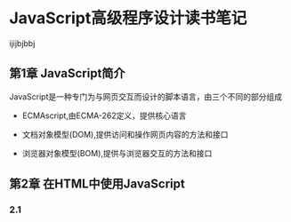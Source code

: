 # JavaScript高级程序设计读书笔记

ijijbjbbj
## 第1章 JavaScript简介

JavaScript是一种专门为与网页交互而设计的脚本语言，由三个不同的部分组成

- ECMAscript,由ECMA-262定义，提供核心语言

- 文档对象模型(DOM),提供访问和操作网页内容的方法和接口
- 浏览器对象模型(BOM),提供与浏览器交互的方法和接口

## 第2章 在HTML中使用JavaScript

### 2.1 <script>元素

向HTML中插入JavaScript的主要方法，用该标签

1. 所有的<script>标签会按照在页面的出现顺序执行。在不使用defer和async属性的情况下，只有在解析完<script>后才会执行后面代码
2. 浏览器会先解析不使用defer的代码，所以一般把<script>标签。放在主要内容最后,即</body>前
3. 使用defer属性可以让脚本在文档完全呈现之后在执行
4. 使用async可以表示当前脚本不必等待其他脚本

## 第3章 基本概念

### 3.1 语法

1.  区分大小写
2.  标识符-  第一个字符必须是一个字母，下划线(_)或一个美元符号($). 其他字符可以是字母，下划线，美元符号或数字
3.  严格模式- 一些不确定的行为将得到处理，而且对于某些不安全错误也会抛出提示：用法"use strict";

### 3.2 关键字和保留字

### 3.3 变量

EMCAScript中变量是松散类型的，可以用来保存任何类型的变量

### 3.4 数据类型

5种简单数据类型：Undefined, Null, Boolean, Number, String.一种复杂数据类型:Object

typeof 操作符用法

```javascript
var message = "some";
alert (typeof message); //"String"
alert (typeof (messge)); //"String". 括号可以使用，但不是必须
alert (typeof 95); //"number"
alert (typeof function()); function--值是函数
alert (typeof object); 值是对象或null       
```

**Boolean**

所有类型都可以转换为boolean类型，用方法Boolean()，该类型只有两个字面值: true, false. 两个字面值区分大小写。

```javascript
var message = "Hello world!";
var messageAsBoolean = Boolean(message);

```

**Number**

最基本的是十进制

```js
var intNum = 55;
```

八进制字面值第一位必须是0， 然后是8进制数字序列（0-7）如果字面值超出了范围，前导0会被忽略，后面的值会当成当作十进制解析

```js
var Num1 = 070  //8进制的86
var Num2 = 079 //无效的8进制，解析为79
var Num3 = 08  //无效的8进制，解析为8
```

十六进制字面值前两位必须是0x， 后跟任何16进制数字（0-9，A-F）字母A-F可以小写

```js
var hexNum1 = 0xA  //十进制的10
var hexNum2 = 0x1F  //十进制的31
```

在进行算数计算，所有8，16进制都会转换为10进制

1. 浮点数值

数值中必须包含一个小数点，小数点后必须有一个数字

```js
var floatNum1 = 1.1;
var floatNum2 = 0.1;
var floatNum3 = .1; //有效不推荐
```

由于保存浮点数值需要的内存空间是保存整数值的两倍，ECMAScript会不失时机的把浮点转换为整数

```js
var floatNum1 = 1.;  //小数点后没有数字解析为1
var floatNum2 = 10.0;  //整数--解析为10

```

浮点数的最高精度是17位小数，但进行算数时精度不如整数。例如0.1+0.2的结果不是0.3 而是0.30000000000000004

2. 数值范围

超出的数值会被转换为-Infinity, Infinity. 后面无法参加下一次运算

3. NaN

NAN(Not a Number) 是一个特殊的数值，用来表示本来要返回数值的操作数值未返回的情况。例如在其他编程语言中任何数字/0 会返回错误，但在ECMAScript中，结果返回NaN，不会影响其他代码执行

任何涉及NaN的操作会返回NaN，NaN与任何值都不相等包括NaN。

处理整数的时候更常用的是parseInt()函数，在转换字符串，会忽略字符串前面的空格，直到找到第一个非空格字符，如果第一个字符不是数字或负号，返回NaN

```js
var num1 = parseInt("1234blue");  //1234
var num2 = parseInt("");  //NaN
var num3 = parseInt("22.2") //22小数点不是有效数字字符
```

**String**

单双引号都相同

1. 字符字面量

转义字符

2. 字符串的特点

一但创建，字符串的值不可变

3. 转换为字符串

toString()方法，null和undefined没有这个方法

String(), null 返回“null”， undefined返回“undefined”

**Object**

 ```js
var o = new Object()；
 ```

### 3.5 操作符

**一元操作符**

后置递增和递减与前置递增和递减有一个非常重要的区别，后置递增是在包含他们的语句被求值之后才执行。

```js
var num1 = 2;
var num2 = 20;
var num3 = num1-- + num2;  //22
var num4 = num1 + num2;  //21
```

**位操作符**

位操作符不直接操作64位的值，首先将64位转换为32位然后执行操作，最后将结果转换为64位。注意负数使用的是二进制补码。

1. 换位非（NOT）~
2. 换位与（AND）&
3. 换位或（OR）|
4. 换位异或（XOR）^

换位异或在两个数值对应位上只有1时才会返回1，如果对应的两位都是1或0，则返回0

**左移**

符号（<<）会将数值的所有位向左移指定的位数，如果将数值2（二进制10）向左移动5位，结果64（二进制1000000）

```js
var oldValue = 2;
var newValue = oldValue << 5;
```

**有符号的右移**

符号（>>）操作符会将数值向右移动，与左移相反

**无符号右移**

符号（>>>）会将数值的所有32位都向右移动。对正数来讲，与有符号右移相同

对负数来讲，首先无符号右移是以0来填充空位，其次无符号右移会把负数的二进制码当成正数的二进制码，而且负数以其绝对值的二进制补码形式表示

**布尔操作值**

1. 逻辑非（！）

无论这个值是什么数据类型，都会转换为一个布尔值再求反。

2. 逻辑与（&&）
3. 逻辑或（||）

只要有一个true 就是true

**相等操作符**

1. 相等和不相等（==，!=）

这两个操作符都会先转换操作数（强制转型）

2. 全等和不全等（===，！==）

```js
var res1 = ("55" == 55); //true
var res2 = ("55" === 55); //false
```

**条件操作符**

```js
var max = (num1 > num2) ? num1 : num2;
```

**赋值操作符**

**逗号操作符**

var num1 = 1, num2 = 2, num3 = 3;

可以用于声明多个变量，还可以用于赋值，总会返回逗号表达式的最后一项。

var num = (5, 1, 4, 8, 0) //为0；

### 3.6 语句

**if语句**

**do-while语句**

**while**

**for语句**

**for-in**

用来枚举

```js
for (var propName in window) {
	document.write(propName);
}
```

**label**

**break, continue**

break: 立即退出循环，执行循环后的

continue：退出循环但从循环顶部继续执行

**with**

作用是将代码的作用域设置到一个特定的对象中

```js
var qs = location.search.substring(1);
var hostName = location.hostname;
var url = location.href;

with(location) {
    var qs = search.substring(1);
	var hostName = hostname;
	var url = href;
}
```

**switch**

### 3.7 函数

return 之后的语句都不会再执行

```js
function sum(num1,num2){
	return num1+num2;
	alert("Hello world"); //这一句永远不会执行
}
```

**理解参数**

ECMAScript 函数不介意传递进来多少个参数，也不介意什么类型。在函数体内可以通过arguments对象来访问参数数组

```js
function sayHi() {
	alert("Hello"+arguments[0]+","+arguments[1]);
}
```

**没有重载**

在其他语言中，可以为一个函数编写两个定义，只要这两个定义的签名不同（接受参数的类型和数量）即可。而ECMAScript没有函数签名，故无重载

如果定义了两个名字相同的函数，则该名字只属于后者

## 第4章 变量，作用域和内存问题

###  4.1 **基本类型和引用类型的值**

ECMAScript的变量可能包含两种不同类型的值：基本类型值指的是简单的数据段，比如“Undefined，Null，Boolean，Number，String”。引用类型指的是保存在内存中的对象

**动态的属性**

我们可以给引用类型的值添加和删除属性和方法，但是基本类型不行

，尽管不会发生错误。

```js
var person = new Object();
person.name = "Nicholas";
alert(person.name);  //"Nicholas"

-------------------------------
    
var name = "Nicholas";
name.age = 27;
alert(name.age);  //undefined
```

**复制变量值**

对于基本类型值来说，如果从一个变量向另一个变量复制基本类型的值，会在变量对象上创建一个新值，然后把该值复制到为新变量分配的位置上

```js
var num1 = 5;
var num2 = num1
```

num2的5 与num1的5是完全独立的，两个变量可以参与任何操作而不会互相影响

对于引用类型来说，当从一个变量向另一个变量复制引用类型的值时，同样也会将存储在变量对象中的值复制一份到为新变量分配的空间中，不同的是，这个值的副本是一个***指针*** ，而这个指针指向存储中的一个对象。复制结束后，**两个变量实际上将引用同一个对象**，因此改变其中一个变量，会影响另一个变量。

```js
var obj1 = new Object();
var obj2 = obj1;
obj1.name = "Nicholas";
alert(obj.name);  //"Nicholas"

```

**传递参数**

所有函数都是按值传递的，基本类型值的传递如同基本类型变量的复制一样，引用类型值的传递如同引用类型变量的复制一样。

在向参数传递基本类型的值时候，被传递的值会被复制给一个局部变量（即命名参数，就是arguments对象中的一个元素）在向参数传递引用类型的值时候，会把这个值在内存中的地址复制给一个局部变量，这个局部变量的变化会反映在函数的外部

```js
function addTen(num){
	num += 10;
	return num;
}
var count = 20;
var resukt = addTen(count);
alert(count);  //20,nothing changed
alert(result); //30
------
function setName(obj) {
    obj.name = "Nicholas";
}
var person = new Object();
setName(person);
alert(person.name);   //"Nicholas"
--------------
function setName(obj) {
    obj.name = "Nicholas"；
    obj = new Object();
    obj.name = "Greg";
}
var person = new Object();
setName(person);
alert(person.name);  //"Nicholas" 
```

**检测类型**

```js
typeof
instanceof

var s = "Nicholas";
alert(typeof s); //string
result = variable instanceof constructor
alert(person instanceof Object); //person 是 Object吗？
```

### 4.2 执行环境及作用域（*）

 **执行环境**是JS中最为重要的一个概念，执行环境定义了变量或函数有权访问的其他数据，决定了他们各自的行为。每个执行环境都有一个与之关联的**变量对象** 环境中定义的所有变量和函数都保存在这个对象中。

每个函数都有自己的执行环境，当执行流进入一个函数时，函数的环境就会被推入一个环境栈，在函数执行之后，栈将其环境弹出，把控制权返回给之前的执行环境。

当代码在一个环境中执行，会创建变量对象的一个**作用域链（scope chain）** ,作用域链的用途是保证对执行环境有权访问的所有变量和函数的有序访问。作用域链的前端，始终都是当前执行的代码所在环境的变量。

**延长作用链**
当执行流进入下列任何一个语句时，作用域链会加长

try-catch语句的catch块

with语句 

**没有块级作用域**

```js
for (var i=10; i < 10; i++) {
	doSomething(i);
}
alert(i);  //10
```

对有块级作用域的语言来说for语句初始化变量的表达式所定义的变量，只会存在于循环境中，但对于js来说变量i在for结束依旧存在循环外部环境

1. 声明变量

使用var声明的变量会自动被添加到最接近的环境中，如果初始变量没用var声明，该变量会自动被添加到函数环境中。

```js
function add(num1,num2) {
	var sum = num1+num2;
	return sum;
}
var result = add(10,20);
alert(sum); //sum不是有效变量，会导致错误

-------
function add(num1,num2) {
	sum = num1+num2;
	return sum;
}
var result = add(10,20);
alert(sum); //30
```



2. 查询标识符

```js
var color = "blue";
function getColor(){
	return color;
}
alert(getColor()); //blue

----
var color = "blue";
function getColor(){
    var color = "red"
	return color;
}
alert(getColor()); //red

```

### 4.3 垃圾收集

局部变量只在函数执行的过程中存在 ,在这个过程中会为局部变量在栈或堆内存上分配相应的空间，直到函数执行结束

**标记清除**

当变量进入环境时，就将这个变量标记为“进入环境”，永远不能释放进入环境的变量所占用的内存，而当变量离开环境时，则将其标记为“离开环境”。

**引用计数**

跟踪记录每一个值被引用的次数。当声明一个变量并将一个引用类型赋值给该变量时，这个值的引用次数是1，如果同一个值又被赋给另一个变量，该值引用次数加1. 相反，如果包含对这个值又取得另外一个值，这个值的引用次数减一。当这个值的引用次数变成0时，则说明没有办法，则说明没有办法再访问这个值了。

## 第5章 引用类型

引用类型的值是引用类型的实例，在ECMAScript中，引用类型是一种数据结构，也被称为类

### 5.1 Object类型

创建Object实例的方式有两种，第一种是使用new操作符

```js
var person = new Object();
person.name = "Nicholas";
person.age = 22;
```

还有一种是使用对象字面量表示法，目的在于简化创建包含大量属性的对象的过程。

```js
var preson = {
	name: "Nicholas",
	age: 28
};

```

一般来说，访问对象时都是点表示法，在js中也可以使用方括号表示法来访问对象属性，应将要访问的属性以字符串形式放在方括号中。

```js
alert(person["name"]);  //"Nicholas"
alert(person.name); //"Nicholas"
```

### 5.2 Array类型

创建数组有两种方式，第一种是使用Array构造函数

```js
var color = new Array();
var color = new Array(4);
var color = new Array("red","blue","green");
var color = Array(3); //new 可省略
```

第二种基本方式是使用数组字面量表示法

```js
var colors = ["red", "blue","green"];  
var name = [];  //空数组
var value = [1,2,] //不要这样
```

数组的length属性很有特点--他 不只是只读的，可以通过设置属性，可以从数组的末尾移除项或添加新项。

```js
var colors = ["red", "blue","green"];  
colors.length = 2;
alert(colors[2]);  //undefined
```

新增的一项会取得undefined值

```js
var colors = ["red", "blue","green"];  
colors.length = 4;
alert(colors[3]);  //undefined
```

**转换方法**

所有对象都有 toLocaleString(), toString()和valueOf()方法。toString()方法返回以逗号分隔的字符串，而valueOf()返回的还是数组

**栈方法**

栈是一种后进先出的数据结构

push方法可以接受任意数量的参数，把他们逐个添加到数组末尾，并返回修改后的数组长度，

pop方法则从数组末尾移除最后一项，减少数组的length值，然后返回移除的项

```js
var colors = new Array();
var count = colors.push("red","blue");
alert(count);  //2

count = colors.push("black");
alert(count);   //3

var item = colors.pop();
alert(item);  //"black"
alert(colors.length); //2
```

**队列方法**

队列是先进先出

shift()方法能够移除数组中的第一个项并返回该项，同时长度减一

```js
var colors = new Array();
var count = color.push("red","green");
var item = colors.shift();
alert(item);  //"red"
```

unshift()方法能在数组前端添加任意项并返回新数组的长度。

```js
var colors = new Array();
var count = colors.unshift("red","green");
alert(count);  //2
count = colors.unshift("black");
alert(count); //3
```

数组中各项的顺序为“black”,"red","green"

**重排序方法**

数组中已经存在两个可以直接用重排序的方法：reverse(),sort()

```js
var values = [1,2,3,4,5];
values.reverse();
alert(values);  //5,4,3,2,1
```

sort()方法按升序排序数组项。 先调用每个数组项的toString()转型方法，然后比较得到的字符串，即使数组的每一项都是数值，sort()方法比较的也是字符串。

```js
var values = [0,1,5,15,10];
values.sort();
alert(values); //[ 0, 1, 10, 15, 5 ]
```

sort()函数再加上比较函数可保持正确的升序

```js
function compare(value1, value2) {
	if (value1 < value2) {
		return -1;
	} else if (value1 > value2) {
		return 1;
	} else {
		return 0;
	}
}

var values = [0,1,5,10,15];
values.sort(compare);
alert(values);  //0,1,5,10,15
```

**操作方法**

concat()方法：如果没有传递参数，只是复制当前数组并返回副本，如果有值或参数，则添加到结果数组中。

```js
var colors = ["red","green","blue"];
var colors2 = colors.concat("yellow",["black","brown"]);
alert(colors);  //red,green,blue
alert(colors2);  //red,green,blue,yellow,brown
```



slice()方法：能够基于当前数组的一个或多个项创建一个新数组。slice()可以接受一个或两个参数,即要返回项的起始位置和结束位置

```js
var colors = ["red","green","blue","yellow","purple"];
var colors2 = colors.slice(1);
var colors3 = colors.slice(1,4);
alert(colors2) //green,blue,yellow,purple
alert(colors3) //green,blue,yellow
```

splice()方法主要用途是向数组的中部插入项，使用这种方法的方式有3种。

删除：可以删除任意数量的项，只需要指定2个参数：要删除的第一项位置和要删除的项数，比如：splice(0,2)会删除数组中的前两项、

插入： 可以向指定位置插入任意数量的项，只需提供3个参数：起始位置，0（要删除的项数）和要插入的项。例如`splice(2,0,"red","green")`会从当前数组的位置2开始插入字符串“red”，“green”

替换： 可向指定位置插入任意数量的项，且同时删除任意数量的项，只需指定3个参数起始位置，要删除的项数和要插入的任意数量的项，插入的项数不必与删除的项数相等

```js
var colors = ["red","green","blue"];
var removed = colors.splice(0,1);  //删除第一项
alert(colors);   //green,blue
alert(removed);  //red

removed = colors.splice(1,0,"yellow","orange");//从位置1开始插入两项
alert(colors);  //green,yellow,orange,blue
alert(removed); //返回的是一个空数组

removed = colors.splice(1,1,"red","purple");  //插入两项，删除一项
alert(colors);  //green,red,purple,orange,blue
alert(removed); //yellow

```



**位置方法**

indexOf(), lastIndexOf()

**迭代方法**



**归并方法**

### 5.3 Date类型

var now = new Date();

### 5.4 RegExp类型

var expression =  /pattern/flags;

其中pattern是正则表达式，每个正则表达式都可以带一个或多个标志（flags）用以表明正则表达式的行为：

g：表示全局模式，该模式被应用于所有字符串

i：不区分大小写模式

m：表示多行模式，即在到达一行文本末尾时还会继续查找下一行是否存在与模式匹配的项。

### 5.5 Function类型

函数名是对象，因此函数名实际上也是一个指向函数对象的指针，不会与某个函数绑定

**没有重载**

```js
var addSomeNumber = function (num) {
	return num + 100;
}

addSomeNumber = function (num) {
	return num + 200;
}
```

在创建第二个函数的，实际上覆盖了引用第一个函数的变量

**函数声明与函数表达式**

解释器在向执行环境中加载数据时，会率先读取函数声明，并使其在执行任何代码之前可用；函数表达式，等到解析器执行到它所在的代码行，才会真正被执行

```js
alert(sum(10,10));
function sum(num1,num2){
	return num1+num2;
}
```

以上代码完全可以执行，在代码执行之前，解析器已经通过函数声明的提升过程，读取并将函数声明添加到执行。

如果将函数声明改为函数表达式，出现错误

```js
alert(sum(10,10));
var sum = function(num1,num2){
	return num1+num2;
}
```

**作为值的函数**

因为函数名本来就是变量，所以函数也可以作为值来使用。

**函数内部属性**



**函数的属性和方法**

length属性可以表示函数希望接受的命名参数个数

```js
function sum(num1, num2) {
	return num1+num2;
}
alert(sum.length);  //2
```

### 5.6基本包装类型

String，Boolean，Number

### 5.7 单体内置对象

由ECMAScript实现提供的，不依赖宿主环境的对象，这些对象在ECMAScript程序执行之前就已经存在了

**eval()**方法

就像一个完整的ECMAScript解析器，他接受一个参数，即要执行的ECMAScript字符串

eval("alert('hi')");

等价于

alert("hi");

**Global对象的属性**



**window对象**

**Math**对象

## 第6章 面向对象的程序设计

对象定义：无序属性的集合，其属性可以包含基本值，对象或者函数。

每个对象都是基于一个引用类型创建的

对象字面量语法：

```js
var person = {
	name: "Nicholas",
	age: 29,
	job: "Software Engineer",
	
	sayName: function() {
		alert(this.name);
	}
}
```

### 6.1 理解对象

**属性类型**

1. 数据属性

[[Configurable]]: 表示能否通过delete删除属性从而从而重新定义属性，能否把属性修改为访问器属性

[[Enumerable]]: 能否通过for-in 循环返回属性。

[[Writable]]: 表示能否修改属性的值

[[Value]]:包含这个属性的数据值

要修改属性默认属性属性，必须使用Object.defineProperty()方法，接收三个参数，属性所在的对象，属性的名字和一个描述符对象（以上的属性）

```js
var person = {};
Object.defineProperty(person,"name",{
	writable: false,
	value: "Nicho"
});
alert(person.name);//"Nicho"
person.name = "Grog";
alert(person.name);//"Nicho"
```

2. 访问器属性

不包含数据值，包含getter和setter属性

[[Configurable]]: 表示能否通过delete删除属性从而重新定义属性，能否修改属性的特性，或者能否把属性修改为数据属性,默认true

[[Enumerable]]:表示能否通过for-in循环，默认true

[[Get]]:读取属性时调用的函数

[[Set]]:写入属性时调用的函数

通过Object.defineProperty()定义

```js
var book = {
	_year: 2004,
	edition: 1
};
Object.defineProperty(book,"year", {
	get: function(){
		return this._year;
	},
	set: function(newValue) {
		if(newValue>2004) {
			this._year = newValue;
			this.edition += newValue - 2004;
		}
	}

});
book.year = 2005;
alert(book.edition); //2
```

**定义多个属性**

Object.defineProperties()

**读取属性的特性**

```js
var descriptor = Object.getOwnPropertyDescriptor(book,"_year");
alert(descriptor.value);//2004
alert(descriptor.configurable); //false
```

### 6.2 创建对象

**工厂模式**

 ```js
function createPerson(name,age,job) {
	var o = new Object();
	o.name = name;
	o.age = age;
	o.job = job;
	o.sayName = function(){
		alert(this.name);
	};
	return o;
}
var person1 = createPerson("Nicholas",29,"Software Engineer");
 ```

**构造函数模式**

```js
function Person(name, age, job){
	this.name = name;
	this.age = age;
	this.job = job;
	this.sayName = function(){
        alert(this.name);
    };
}
var person1 = new Person("Nicho",29,"Software Engineer");
```

与工厂模式不同：

1. 没有显式的创建对象
2. 直接将属性和方法赋予给this对象
3. 没有return语句

**原型模式**

我们创建的每一个函数都有一个prototype属性，这个属性是一个指针，指向一个对象，而这个对象的用途是包含可以由特定类型的所有实例共享的属性和方法，好处是可以让所有对象实例共享它所包含的属性和方法
